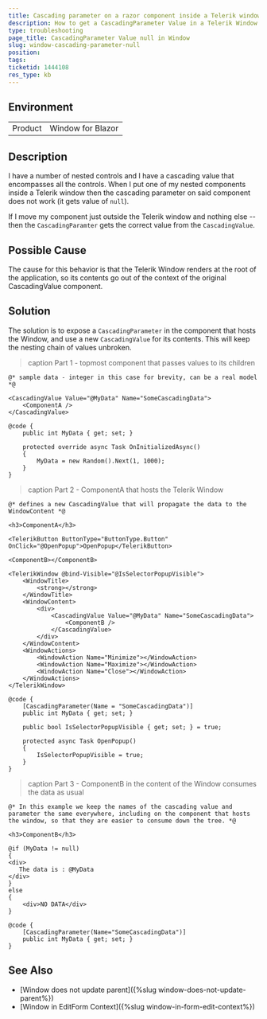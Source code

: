 ```yaml
---
title: Cascading parameter on a razor component inside a Telerik window control - not getting a value set
description: How to get a CascadingParameter Value in a Telerik Window.
type: troubleshooting
page_title: CascadingParameter Value null in Window
slug: window-cascading-parameter-null
position: 
tags: 
ticketid: 1444108
res_type: kb
---
```


## Environment
<table>
	<tbody>
		<tr>
			<td>Product</td>
			<td>Window for Blazor</td>
		</tr>
	</tbody>
</table>


## Description
I have a number of nested controls and I have a cascading value that encompasses all the controls.  When I put one of my nested components inside a Telerik window then the cascading parameter on said component does not work (it gets value of `null`). 

If I move my component just outside the Telerik window and nothing else -- then the `CascadingParamter` gets the correct value from the `CascadingValue`.

## Possible Cause
The cause for this behavior is that the Telerik Window renders at the root  of the application, so its contents go out of the context of the original CascadingValue component.

## Solution
The solution is to expose a `CascadingParameter` in the component that hosts the Window, and use a new `CascadingValue` for its contents. This will keep the nesting chain of values unbroken.

>caption Part 1 - topmost component that passes values to its children

````CSHTML
@* sample data - integer in this case for brevity, can be a real model *@

<CascadingValue Value="@MyData" Name="SomeCascadingData">
    <ComponentA />
</CascadingValue>

@code {
    public int MyData { get; set; }

    protected override async Task OnInitializedAsync()
    {
        MyData = new Random().Next(1, 1000);
    }
}
````

>caption Part 2 - ComponentA that hosts the Telerik Window

````CSHTML
@* defines a new CascadingValue that will propagate the data to the WindowContent *@

<h3>ComponentA</h3>

<TelerikButton ButtonType="ButtonType.Button" OnClick="@OpenPopup">OpenPopup</TelerikButton>

<ComponentB></ComponentB>

<TelerikWindow @bind-Visible="@IsSelectorPopupVisible">
    <WindowTitle>
        <strong></strong>
    </WindowTitle>
    <WindowContent>
        <div>
            <CascadingValue Value="@MyData" Name="SomeCascadingData">
                <ComponentB />
            </CascadingValue>
        </div>
    </WindowContent>
    <WindowActions>
        <WindowAction Name="Minimize"></WindowAction>
        <WindowAction Name="Maximize"></WindowAction>
        <WindowAction Name="Close"></WindowAction>
    </WindowActions>
</TelerikWindow>

@code {
    [CascadingParameter(Name = "SomeCascadingData")]
    public int MyData { get; set; }

    public bool IsSelectorPopupVisible { get; set; } = true;

    protected async Task OpenPopup()
    {
        IsSelectorPopupVisible = true;
    }
}
````

>caption Part 3 - ComponentB in the content of the Window consumes the data as usual

````CSHTML
@* In this example we keep the names of the cascading value and parameter the same everywhere, including on the component that hosts the window, so that they are easier to consume down the tree. *@

<h3>ComponentB</h3>

@if (MyData != null)
{
<div>
   The data is : @MyData
</div>
}
else
{
    <div>NO DATA</div>
}

@code {
    [CascadingParameter(Name="SomeCascadingData")]
    public int MyData { get; set; }
}

````


## See Also

* [Window does not update parent]({%slug window-does-not-update-parent%})
* [Window in EditForm Context]({%slug window-in-form-edit-context%})
